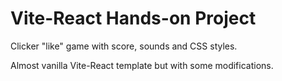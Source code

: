 # Vite-React Hands-on Project

  Clicker "like" game with score, sounds and CSS styles.

  Almost vanilla Vite-React template but with some modifications.
